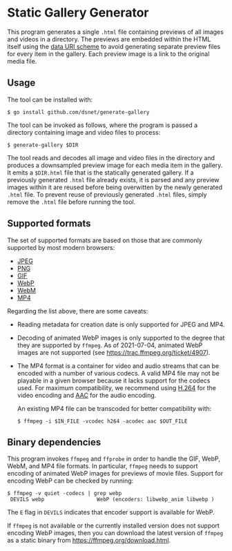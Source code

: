 # Static Gallery Generator

This program generates a single `.html` file containing previews of all images
and videos in a directory. The previews are embedded within the HTML itself
using the [data URI scheme](https://en.wikipedia.org/wiki/Data_URI_scheme)
to avoid generating separate preview files for every item in the gallery.
Each preview image is a link to the original media file.

## Usage 

The tool can be installed with:
```
$ go install github.com/dsnet/generate-gallery
```

The tool can be invoked as follows, where the program is passed a directory
containing image and video files to process:
```
$ generate-gallery $DIR
```

The tool reads and decodes all image and video files in the directory and
produces a downsampled preview image for each media item in the gallery.
It emits a `$DIR.html` file that is the statically generated gallery.
If a previously generated `.html` file already exists,
it is parsed and any preview images within it are reused
before being overwitten by the newly generated `.html` file.
To prevent reuse of previously generated `.html` files,
simply remove the `.html` file before running the tool.

## Supported formats

The set of supported formats are based on those that are commonly supported
by most modern browsers:

* [JPEG](https://en.wikipedia.org/wiki/JPEG)
* [PNG](https://en.wikipedia.org/wiki/Portable_Network_Graphics)
* [GIF](https://en.wikipedia.org/wiki/GIF)
* [WebP](https://en.wikipedia.org/wiki/WebP)
* [WebM](https://en.wikipedia.org/wiki/WebM)
* [MP4](https://en.wikipedia.org/wiki/MPEG-4_Part_14)

Regarding the list above, there are some caveats:

* Reading metadata for creation date is only supported for JPEG and MP4.

* Decoding of animated WebP images is only supported to the degree
  that they are supported by `ffmpeg`.
  As of 2021-07-04, animated WebP images are not supported
  (see https://trac.ffmpeg.org/ticket/4907).

* The MP4 format is a container for video and audio streams that can be encoded
  with a number of various codecs. A valid MP4 file may not be playable in
  a given browser because it lacks support for the codecs used.
  For maximum compatibility, we recommend using
  [H.264](https://en.wikipedia.org/wiki/Advanced_Video_Coding)
  for the video encoding and
  [AAC](https://en.wikipedia.org/wiki/Advanced_Audio_Coding)
  for the audio encoding.

  An existing MP4 file can be transcoded for better compatibility with:
  ```
  $ ffmpeg -i $IN_FILE -vcodec h264 -acodec aac $OUT_FILE
  ```

## Binary dependencies

This program invokes `ffmpeg` and `ffprobe` in order to handle the
GIF, WebP, WebM, and MP4 file formats. In particular, `ffmpeg` needs to support
encoding of animated WebP images for previews of movie files.
Support for encoding WebP can be checked by running:

```
$ ffmpeg -v quiet -codecs | grep webp
 DEVILS webp                 WebP (encoders: libwebp_anim libwebp )
```

The `E` flag in `DEVILS` indicates that encoder support is available for WebP.

If `ffmpeg` is not available or the currently installed version
does not support encoding WebP images, then you can download the latest
version of `ffmpeg` as a static binary from https://ffmpeg.org/download.html.